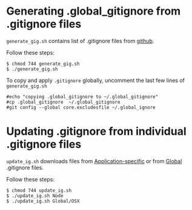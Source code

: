 # Generating .global_gitignore from .gitignore files

`generate_gig.sh` contains list of .gitignore files from
[github](https://github.com/github/gitignore).

Follow these steps:
```
$ chmod 744 generate_gig.sh
$ ./generate_gig.sh
```

To copy and apply `.gitignore` globally, uncomment the last few lines of 
`generate_gig.sh`

```
#echo "copying .global_gitignore to ~/.global_gitignore"
#cp .global_gitignore  ~/.global_gitignore
#git config --global core.excludesfile ~/.global_ignore
```

# Updating .gitignore from individual .gitignore files

`update_ig.sh` downloads files from
[Application-specific](https://github.com/github/gitignore) or from 
[Global](https://github.com/github/gitignore/tree/master/Global) 
.gitignore files.

Follow these steps:
```
$ chmod 744 update_ig.sh
$ ./update_ig.sh Node
$ ./update_ig.sh Global/OSX
```